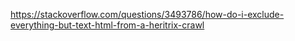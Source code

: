 https://stackoverflow.com/questions/3493786/how-do-i-exclude-everything-but-text-html-from-a-heritrix-crawl
